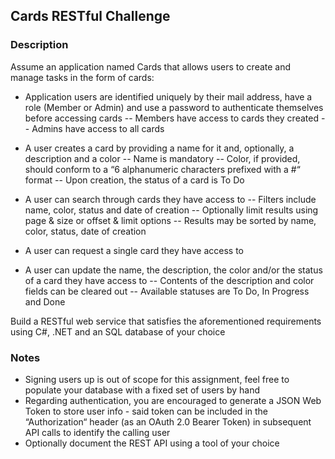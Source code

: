 
## Cards RESTful Challenge

### Description

Assume an application named Cards that allows users to create and manage tasks in the form of cards:

- Application users are identified uniquely by their mail address, have a role (Member or Admin) and use a password to authenticate themselves before accessing cards 
-- Members have access to cards they created 
-- Admins have access to all cards

- A user creates a card by providing a name for it and, optionally, a description and a color 
-- Name is mandatory 
-- Color, if provided, should conform to a “6 alphanumeric characters prefixed with a #“ format 
-- Upon creation, the status of a card is To Do

- A user can search through cards they have access to 
-- Filters include name, color, status and date of creation 
-- Optionally limit results using page & size or offset & limit options 
-- Results may be sorted by name, color, status, date of creation

- A user can request a single card they have access to

- A user can update the name, the description, the color and/or the status of a card they have access to 
-- Contents of the description and color fields can be cleared out 
-- Available statuses are To Do, In Progress and Done

Build a RESTful web service that satisfies the aforementioned requirements using C#, .NET and an SQL database of your choice

### Notes
- Signing users up is out of scope for this assignment, feel free to populate your database with a fixed set of users by hand 
- Regarding authentication, you are encouraged to generate a JSON Web Token to store user info - said token can be included in the “Authorization“ header (as an OAuth 2.0 Bearer Token) in subsequent API calls to identify the calling user 
- Optionally document the REST API using a tool of your choice